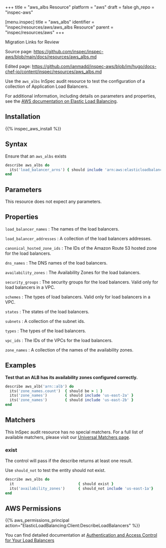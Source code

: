 +++
title = "aws_albs Resource"
platform = "aws"
draft = false
gh_repo = "inspec-aws"

[menu.inspec]
title = "aws_albs"
identifier = "inspec/resources/aws/aws_albs Resource"
parent = "inspec/resources/aws"
+++

<div class="admonition-note">
<p class="admonition-note-title">Migration Links for Review</p>
<div class="admonition-note-text">
<p>Source page: <a href="https://github.com/inspec/inspec-aws/blob/main/docs/resources/aws_albs.md">https://github.com/inspec/inspec-aws/blob/main/docs/resources/aws_albs.md</a></p>
<p>Edited page: <a href="https://github.com/ianmadd/inspec-aws/blob/im/hugo/docs-chef-io/content/inspec/resources/aws_albs.md">https://github.com/ianmadd/inspec-aws/blob/im/hugo/docs-chef-io/content/inspec/resources/aws_albs.md</a></p>
</div>
</div>


Use the `aws_albs` InSpec audit resource to test the configuration of a collection of Application Load Balancers.

For additional information, including details on parameters and properties, see the [AWS documentation on Elastic Load Balancing](https://docs.aws.amazon.com/elasticloadbalancing/latest/APIReference).

## Installation

{{% inspec_aws_install %}}

## Syntax

Ensure that an `aws_albs` exists

```ruby
describe aws_albs do
  its('load_balancer_arns') { should include 'arn:aws:elasticloadbalancing' }
end
```

## Parameters

This resource does not expect any parameters.

## Properties

`load_balancer_names`
: The names of the load balancers.

`load_balancer_addresses`
: A collection of the load balancers addresses.

`canonical_hosted_zone_ids`
: The IDs of the Amazon Route 53 hosted zone for the load balancers.

`dns_names`
: The DNS names of the load balancers.

`availability_zones`
: The Availability Zones for the load balancers.

`security_groups`
: The security groups for the load balancers. Valid only for load balancers in a VPC.

`schemes`
: The types of load balancers. Valid only for load balancers in a VPC.

`states`
: The states of the load balancers.

`subnets`
: A collection of the subnet ids.

`types`
: The types of the load balancers.

`vpc_ids`
: The IDs of the VPCs for the load balancers.

`zone_names`
: A collection of the names of the availability zones.

## Examples

**Test that an ALB has its availability zones configured correctly.**

```ruby
describe aws_alb('arn::alb') do
  its('zone_names.count')  { should be > 1 }
  its('zone_names')        { should include 'us-east-2a' }
  its('zone_names')        { should include 'us-east-2b' }
end
```

## Matchers

This InSpec audit resource has no special matchers. For a full list of available matchers, please visit our [Universal Matchers page](https://www.inspec.io/docs/reference/matchers/).

### exist

The control will pass if the describe returns at least one result.

Use `should_not` to test the entity should not exist.

```ruby
describe aws_albs do
  it                             { should exist }
  its('availability_zones')      { should_not include 'us-east-1a'}
end
```

## AWS Permissions

{{% aws_permissions_principal action="ElasticLoadBalancing:Client:DescribeLoadBalancers" %}}

You can find detailed documentation at [Authentication and Access Control for Your Load Balancers](https://docs.aws.amazon.com/elasticloadbalancing/latest/userguide/load-balancer-authentication-access-control.html)
